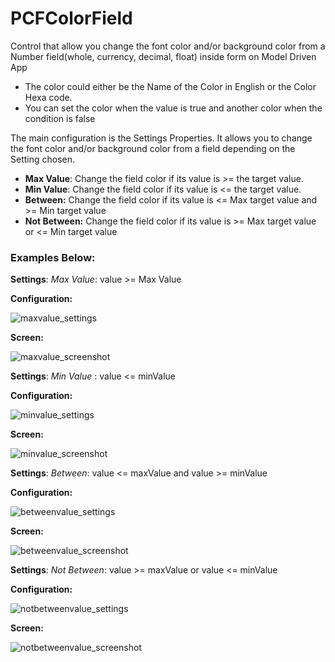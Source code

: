 # PCFColorField
Control that allow you change the font color and/or background color from a Number field(whole, currency, decimal, float) inside form on Model Driven App

* The color could either be the Name of the Color in English or the Color Hexa code. 
* You can set the color when the value is true and another color when the condition is false

The main configuration is the Settings Properties. It allows you to change the font color and/or background color from a field depending on the Setting chosen.

- **Max Value**: Change the field color if its value is >= the target value.
- **Min Value**: Change the field color if its value is <= the target value.
- **Between:** Change the field color if its value is <= Max target value and >= Min target value
- **Not Between:** Change the field color if its value is  >= Max target value or <= Min target value

### Examples Below:

**Settings**: _Max Value_: value >= Max Value

**Configuration:**

![maxvalue_settings](https://user-images.githubusercontent.com/79730384/109394234-e3ee7480-791d-11eb-94b6-27cd72ca233f.png)


**Screen:**

![maxvalue_screenshot](https://user-images.githubusercontent.com/79730384/109394239-e81a9200-791d-11eb-9483-f9373fed7332.png)


**Settings**: _Min Value_ : value <= minValue

**Configuration:**

![minvalue_settings](https://user-images.githubusercontent.com/79730384/109394245-ecdf4600-791d-11eb-8a82-1b5fce481336.png)


**Screen:**

![minvalue_screenshot](https://user-images.githubusercontent.com/79730384/109394248-f072cd00-791d-11eb-8f3a-1cc691d4b074.png)


**Settings**: _Between_: value <= maxValue and value >= minValue

**Configuration:**

![betweenvalue_settings](https://user-images.githubusercontent.com/79730384/109394249-f5d01780-791d-11eb-9a2f-ccb829964bd5.png)


**Screen:**

![betweenvalue_screenshot](https://user-images.githubusercontent.com/79730384/109394252-fa94cb80-791d-11eb-9fa0-36a920dbf833.png)


**Settings**: _Not Between_: value >= maxValue or value <= minValue

**Configuration:**

![notbetweenvalue_settings](https://user-images.githubusercontent.com/79730384/109394256-ff597f80-791d-11eb-89cf-f6f129da0a59.png)


**Screen:**

![notbetweenvalue_screenshot](https://user-images.githubusercontent.com/79730384/109394259-02547000-791e-11eb-92a8-1778365364b4.png)








